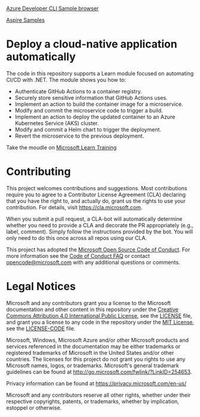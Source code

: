 ###
[Azure Developer CLI Sample browser](https://azure.github.io/awesome-azd/)

[Aspire Samples](https://learn.microsoft.com/en-us/samples/browse/?expanded=dotnet&terms=aspire)

# Deploy a cloud-native application automatically

The code in this repository supports a Learn module focused on automating CI/CD with .NET. The module shows you how to:

- Authenticate GitHub Actions to a container registry.
- Securely store sensitive information that GitHub Actions uses.
- Implement an action to build the container image for a microservice.
- Modify and commit the microservice code to trigger a build.
- Implement an action to deploy the updated container to an Azure Kubernetes Service (AKS) cluster.
- Modify and commit a Helm chart to trigger the deployment.
- Revert the microservice to the previous deployment.

Take the moudle on [Microsoft Learn Training](https://learn.microsoft.com/training/modules/microservices-devops-aspnet-core/)

# Contributing

This project welcomes contributions and suggestions.  Most contributions require you to agree to a
Contributor License Agreement (CLA) declaring that you have the right to, and actually do, grant us
the rights to use your contribution. For details, visit https://cla.microsoft.com.

When you submit a pull request, a CLA-bot will automatically determine whether you need to provide
a CLA and decorate the PR appropriately (e.g., label, comment). Simply follow the instructions
provided by the bot. You will only need to do this once across all repos using our CLA.

This project has adopted the [Microsoft Open Source Code of Conduct](https://opensource.microsoft.com/codeofconduct/).
For more information see the [Code of Conduct FAQ](https://opensource.microsoft.com/codeofconduct/faq/) or
contact [opencode@microsoft.com](mailto:opencode@microsoft.com) with any additional questions or comments.

# Legal Notices

Microsoft and any contributors grant you a license to the Microsoft documentation and other content
in this repository under the [Creative Commons Attribution 4.0 International Public License](https://creativecommons.org/licenses/by/4.0/legalcode),
see the [LICENSE](LICENSE) file, and grant you a license to any code in the repository under the [MIT License](https://opensource.org/licenses/MIT), see the
[LICENSE-CODE](LICENSE-CODE) file.

Microsoft, Windows, Microsoft Azure and/or other Microsoft products and services referenced in the documentation
may be either trademarks or registered trademarks of Microsoft in the United States and/or other countries.
The licenses for this project do not grant you rights to use any Microsoft names, logos, or trademarks.
Microsoft's general trademark guidelines can be found at http://go.microsoft.com/fwlink/?LinkID=254653.

Privacy information can be found at https://privacy.microsoft.com/en-us/

Microsoft and any contributors reserve all other rights, whether under their respective copyrights, patents,
or trademarks, whether by implication, estoppel or otherwise.